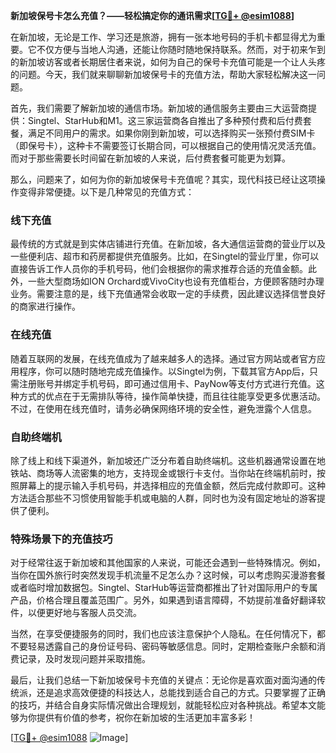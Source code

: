 **新加坡保号卡怎么充值？——轻松搞定你的通讯需求[[TG💪+ @esim1088](https://t.me/s/esim1088)]**

在新加坡，无论是工作、学习还是旅游，拥有一张本地号码的手机卡都显得尤为重要。它不仅方便与当地人沟通，还能让你随时随地保持联系。然而，对于初来乍到的新加坡访客或者长期居住者来说，如何为自己的保号卡充值可能是一个让人头疼的问题。今天，我们就来聊聊新加坡保号卡的充值方法，帮助大家轻松解决这一问题。

首先，我们需要了解新加坡的通信市场。新加坡的通信服务主要由三大运营商提供：Singtel、StarHub和M1。这三家运营商各自推出了多种预付费和后付费套餐，满足不同用户的需求。如果你刚到新加坡，可以选择购买一张预付费SIM卡（即保号卡），这种卡不需要签订长期合同，可以根据自己的使用情况灵活充值。而对于那些需要长时间留在新加坡的人来说，后付费套餐可能更为划算。

那么，问题来了，如何为你的新加坡保号卡充值呢？其实，现代科技已经让这项操作变得非常便捷。以下是几种常见的充值方式：

### 线下充值

最传统的方式就是到实体店铺进行充值。在新加坡，各大通信运营商的营业厅以及一些便利店、超市和药房都提供充值服务。比如，在Singtel的营业厅里，你可以直接告诉工作人员你的手机号码，他们会根据你的需求推荐合适的充值金额。此外，一些大型商场如ION Orchard或VivoCity也设有充值柜台，方便顾客随时办理业务。需要注意的是，线下充值通常会收取一定的手续费，因此建议选择信誉良好的商家进行操作。

### 在线充值

随着互联网的发展，在线充值成为了越来越多人的选择。通过官方网站或者官方应用程序，你可以随时随地完成充值操作。以Singtel为例，下载其官方App后，只需注册账号并绑定手机号码，即可通过信用卡、PayNow等支付方式进行充值。这种方式的优点在于无需排队等待，操作简单快捷，而且往往能享受更多优惠活动。不过，在使用在线充值时，请务必确保网络环境的安全性，避免泄露个人信息。

### 自助终端机

除了线上和线下渠道外，新加坡还广泛分布着自助终端机。这些机器通常设置在地铁站、商场等人流密集的地方，支持现金或银行卡支付。当你站在终端机前时，按照屏幕上的提示输入手机号码，并选择相应的充值金额，然后完成付款即可。这种方法适合那些不习惯使用智能手机或电脑的人群，同时也为没有固定地址的游客提供了便利。

### 特殊场景下的充值技巧

对于经常往返于新加坡和其他国家的人来说，可能还会遇到一些特殊情况。例如，当你在国外旅行时突然发现手机流量不足怎么办？这时候，可以考虑购买漫游套餐或者临时增加数据包。Singtel、StarHub等运营商都推出了针对国际用户的专属产品，价格合理且覆盖范围广。另外，如果遇到语言障碍，不妨提前准备好翻译软件，以便更好地与客服人员交流。

当然，在享受便捷服务的同时，我们也应该注意保护个人隐私。在任何情况下，都不要轻易透露自己的身份证号码、密码等敏感信息。同时，定期检查账户余额和消费记录，及时发现问题并采取措施。

最后，让我们总结一下新加坡保号卡充值的关键点：无论你是喜欢面对面沟通的传统派，还是追求高效便捷的科技达人，总能找到适合自己的方式。只要掌握了正确的技巧，并结合自身实际情况做出合理规划，就能轻松应对各种挑战。希望本文能够为你提供有价值的参考，祝你在新加坡的生活更加丰富多彩！

[[TG💪+ @esim1088](https://t.me/s/esim1088) ![Image](https://i.postimg.cc/4NQfJmqS/Snipaste-2025-05-13-00-14-12.png)]